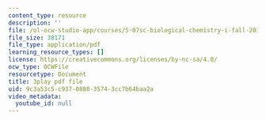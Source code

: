 ```yaml
---
content_type: resource
description: ''
file: /ol-ocw-studio-app/courses/5-07sc-biological-chemistry-i-fall-2013/9c3a53c5c937088035743cc7b64baa2a_taCtV7gVKdI.pdf
file_size: 38171
file_type: application/pdf
learning_resource_types: []
license: https://creativecommons.org/licenses/by-nc-sa/4.0/
ocw_type: OCWFile
resourcetype: Document
title: 3play pdf file
uid: 9c3a53c5-c937-0880-3574-3cc7b64baa2a
video_metadata:
  youtube_id: null
---
```

